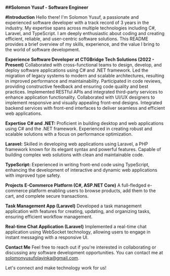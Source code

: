 **##Solomon Yusuf - Software Engineer**

**#Introduction**
Hello there! I'm Solomon Yusuf, a passionate and experienced software developer with a track record of 3 years in the industry. My expertise spans across multiple technologies including C#, Laravel, and TypeScript. I am deeply enthusiastic about coding and creating efficient, reliable, and user-centric software solutions. This README provides a brief overview of my skills, experience, and the value I bring to the world of software development.

**Experience**
**Software Developer at CTGBridge Tech Solutions (2022 - Present)**
Collaborated with cross-functional teams to design, develop, and deploy software applications using C# and .NET framework.
Led the migration of legacy systems to modern and scalable architectures, resulting in improved performance and maintainability.
Participated in code reviews, providing constructive feedback and ensuring code quality and best practices.
Implemented RESTful APIs and integrated third-party services to enhance application functionality.
Collaborated with UI/UX designers to implement responsive and visually appealing front-end designs.
Integrated backend services with front-end interfaces to deliver seamless and efficient web applications.

**Expertise**
**C# and .NET:** Proficient in building desktop and web applications using C# and the .NET framework. Experienced in creating robust and scalable solutions with a focus on performance optimization.

**Laravel:** Skilled in developing web applications using Laravel, a PHP framework known for its elegant syntax and powerful features. Capable of building complex web solutions with clean and maintainable code.

**TypeScript:** Experienced in writing front-end code using TypeScript, enhancing the development of interactive and dynamic web applications with improved type safety.

**Projects**
**E-Commerce Platform (C#, ASP.NET Core)**
A full-fledged e-commerce platform enabling users to browse products, add them to the cart, and complete secure transactions.

**Task Management App (Laravel)**
Developed a task management application with features for creating, updating, and organizing tasks, ensuring efficient workflow management.

**Real-time Chat Application (Laravel)**
Implemented a real-time chat application using WebSocket technology, allowing users to engage in instant messaging with a responsive UI.

**Contact Me**
Feel free to reach out if you're interested in collaborating or discussing any software development opportunities. You can contact me at solomonyusufolayinka@gmail.com.

Let's connect and make technology work for us!

